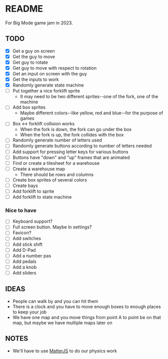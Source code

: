 # README

For Big Mode game jam in 2023.

## TODO

- [x] Get a guy on screen
- [x] Get the guy to move
- [x] Get guy to rotate
- [x] Get guy to move with respect to rotation
- [x] Get an input on screen with the guy
- [x] Get the inputs to work
- [x] Randomly generate state machine
- [ ] Put together a nice forklift sprite
    * It may need to be two different sprites--one of the fork, one of the machine
- [ ] Add box sprites
    * Maybe different colors--like yellow, red and blue--for the purpose of games
- [ ] Box <-> forklift collision works
    * When the fork is down, the fork can go under the box
    * When the fork is up, the fork collides with the box
- [ ] Randomly generate number of letters used
- [ ] Randomly generate buttons according to number of letters needed
- [ ] Add support for pressing letter keys for various buttons
- [ ] Buttons have "down" and "up" frames that are animated
- [ ] Find or create a tilesheet for a warehouse
- [ ] Create a warehouse map
    * There should be rows and columns
- [ ] Create box sprites of several colors
- [ ] Create bays
- [ ] Add forklift to sprite
- [ ] Add forklift to state machine

### Nice to have

- [ ] Keyboard support?
- [ ] Full screen button. Maybe in settings?
- [ ] Favicon?
- [ ] Add switches
- [ ] Add stick shift
- [ ] Add D-Pad
- [ ] Add a number pas
- [ ] Add pedals
- [ ] Add a knob
- [ ] Add sliders

## IDEAS

* People can walk by and you can hit them
* There is a clock and you have to move enough boxes to enough places to keep your job
* We have one map and you move things from point A to point be on that map, but maybe we have multiple maps later on

## NOTES

* We'll have to use [MatterJS](https://phaser.io/examples/v3/category/physics/matterjs) to do our physics work
